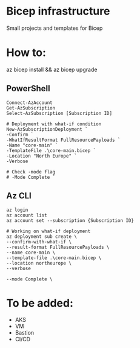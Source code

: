 # Bicep infrastructure
Small projects and templates for Bicep

# How to:
az bicep install && az bicep upgrade

## PowerShell
```
Connect-AzAccount
Get-AzSubscription
Select-AzSubscription [Subscription ID]

# Deployment with what-if condition
New-AzSubscriptionDeployment `
-Confirm `
-WhatIfResultFormat FullResourcePayloads `
-Name "core-main" `
-TemplateFile .\core-main.bicep `
-Location "North Europe" `
-Verbose

# Check -mode flag
# -Mode Complete `
```

## Az CLI
```
az login
az account list
az account set --subscription {Subscription ID}

# Working on what-if deployment
az deployment sub create \
--confirm-with-what-if \
--result-format FullResourcePayloads \
--name core-main \
--template-file .\core-main.bicep \
--location northeurope \
--verbose

--mode Complete \
```

# To be added:
- AKS
- VM
- Bastion
- CI/CD
